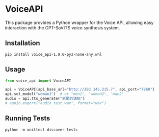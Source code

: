 # VoiceAPI

This package provides a Python wrapper for the Voice API, allowing easy interaction with the GPT-SoVITS voice synthesis system.

## Installation

```
pip install voice_api-1.0.0-py3-none-any.whl
```

## Usage

```python
from voice_api import VoiceAPI

api = VoiceAPI(api_base_url="http://203.145.215.7", api_port="7860")
api.set_model("woman1")  # or "man1", "woman2", "man2"
audio = api.tts_generate("新聞的講稿")
# audio.export("audio_test.wav", format="wav")
```

## Running Tests

```
python -m unittest discover tests
```
